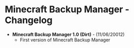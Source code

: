 
Minecraft Backup Manager - Changelog
====================================================================

- **Minecraft Backup Manager 1.0 (Dirt)** - (11/06/20012)
  	- First version of Minecraft Backup Manager
